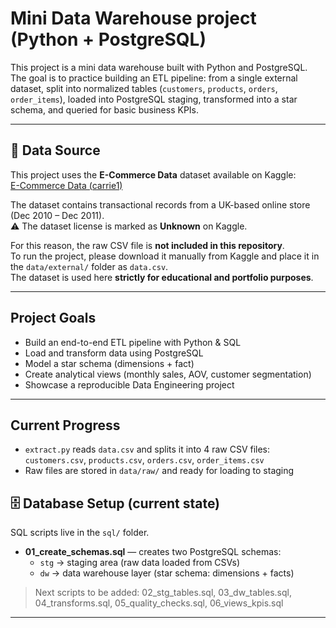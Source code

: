 # Mini Data Warehouse project (Python + PostgreSQL)

This project is a mini data warehouse built with Python and PostgreSQL.  
The goal is to practice building an ETL pipeline: from a single external dataset, split into normalized tables (`customers`, `products`, `orders`, `order_items`), loaded into PostgreSQL staging, transformed into a star schema, and queried for basic business KPIs.

---

## 📂 Data Source

This project uses the **E-Commerce Data** dataset available on Kaggle:  
[E-Commerce Data (carrie1)](https://www.kaggle.com/datasets/carrie1/ecommerce-data)

The dataset contains transactional records from a UK-based online store (Dec 2010 – Dec 2011).  
⚠️ The dataset license is marked as **Unknown** on Kaggle.  

For this reason, the raw CSV file is **not included in this repository**.  
To run the project, please download it manually from Kaggle and place it in the `data/external/` folder as `data.csv`.  
The dataset is used here **strictly for educational and portfolio purposes**.

---

##  Project Goals
- Build an end-to-end ETL pipeline with Python & SQL  
- Load and transform data using PostgreSQL  
- Model a star schema (dimensions + fact)  
- Create analytical views (monthly sales, AOV, customer segmentation)  
- Showcase a reproducible Data Engineering project

---

##  Current Progress
- `extract.py` reads `data.csv` and splits it into 4 raw CSV files:  
  `customers.csv`, `products.csv`, `orders.csv`, `order_items.csv`  
- Raw files are stored in `data/raw/` and ready for loading to staging


## 🗄️ Database Setup (current state)

SQL scripts live in the `sql/` folder.

- **01_create_schemas.sql** — creates two PostgreSQL schemas:
  - `stg` → staging area (raw data loaded from CSVs)
  - `dw`  → data warehouse layer (star schema: dimensions + facts)

> Next scripts to be added:
> 02_stg_tables.sql, 03_dw_tables.sql, 04_transforms.sql, 05_quality_checks.sql, 06_views_kpis.sql

---

